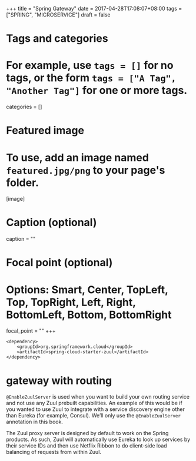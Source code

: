 +++
title = "Spring Gateway"
date = 2017-04-28T17:08:07+08:00
tags = ["SPRING", "MICROSERVICE"]
draft = false

# Tags and categories
# For example, use `tags = []` for no tags, or the form `tags = ["A Tag", "Another Tag"]` for one or more tags.

categories = []

# Featured image
# To use, add an image named `featured.jpg/png` to your page's folder. 
[image]
  # Caption (optional)
  caption = ""

  # Focal point (optional)
  # Options: Smart, Center, TopLeft, Top, TopRight, Left, Right, BottomLeft, Bottom, BottomRight
  focal_point = ""
+++



```
<dependency>
    <groupId>org.springframework.cloud</groupId>
    <artifactId>spring-cloud-starter-zuul</artifactId>
</dependency>
```


# gateway with routing

`@EnableZuulServer` is used
when you want to build your own routing service and not use any Zuul prebuilt
capabilities. An example of this would be if you wanted to use Zuul to
integrate with a service discovery engine other than Eureka (for example,
Consul). We’ll only use the `@EnableZuulServer` annotation in this book.



The Zuul proxy server is designed by default to work on the Spring products. As such,
Zuul will automatically use Eureka to look up services by their service IDs and then use
Netflix Ribbon to do client-side load balancing of requests from within Zuul.